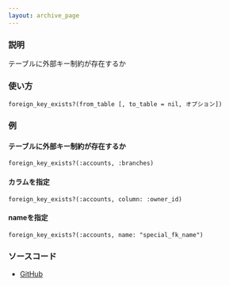 ```yaml
---
layout: archive_page
---
```

### 説明
テーブルに外部キー制約が存在するか

### 使い方
    foreign_key_exists?(from_table [, to_table = nil, オプション])

### 例
#### テーブルに外部キー制約が存在するか
    foreign_key_exists?(:accounts, :branches)

#### カラムを指定
    foreign_key_exists?(:accounts, column: :owner_id)

#### nameを指定
    foreign_key_exists?(:accounts, name: "special_fk_name")

### ソースコード
* [GitHub](https://github.com/rails/rails/blob/ac30e389ecfa0e26e3d44c1eda8488ddf63b3ecc/activerecord/lib/active_record/connection_adapters/abstract/schema_statements.rb#L1010)